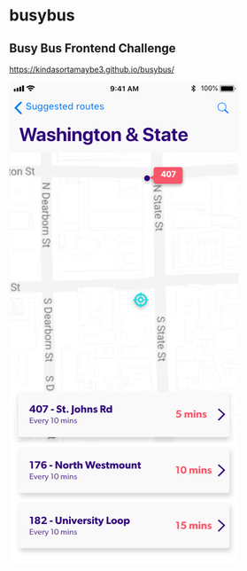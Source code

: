 # busybus

## Busy Bus Frontend Challenge

https://kindasortamaybe3.github.io/busybus/

<img src="/images/busybus.png" alt="Busy Bus"/>
